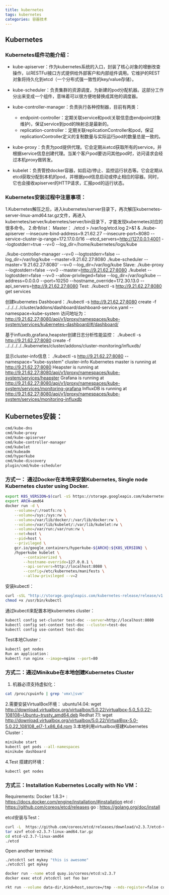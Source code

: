 ```yaml
---
title: kubernetes
tags: kubernetes
categories: 容器技术
---
```


## Kubernetes

### Kubernetes组件功能介绍：
* kube-apiserver：作为kubernetes系统的入口，封装了核心对象的增删改查操作，以RESTFul接口方式提供给外部客户和内部组件调用。它维护的REST对象将持久化到etcd（一个分布式强一致性的key/value存储）。
* kube-scheduler：负责集群的资源调度，为新建的pod分配机器。这部分工作分出来变成一个组件，意味着可以很方便地替换成其他的调度器。
* kube-controller-manager：负责执行各种控制器，目前有两类：

    * endpoint-controller：定期关联service和pod(关联信息由endpoint对象维护)，保证service到pod的映射总是最新的。
    * replication-controller：定期关联replicationController和pod，保证replicationController定义的复制数量与实际运行pod的数量总是一致的。
* kube-proxy：负责为pod提供代理。它会定期从etcd获取所有的service，并根据service信息创建代理。当某个客户pod要访问其他pod时，访问请求会经过本机proxy做转发。
* kubelet：负责管控docker容器，如启动/停止、监控运行状态等。它会定期从etcd获取分配到本机的pod，并根据pod信息启动或停止相应的容器。同时，它也会接收apiserver的HTTP请求，汇报pod的运行状态。


### Kubernetes安装过程中注意事项：
1.Kubernetes解压之后，进入kubernetes/server目录下，再次解压kubernetes-server-linux-amd64.tar.gz文件，再进入kubernetes/server/kubernetes/server/bin目录下，才能发现kubernetes对应的很多命令。
2.命令list：
Master：
./etcd > /var/log/etcd.log 2>&1 &
./kube-apiserver  --insecure-bind-address=9.21.62.27 --insecure-port=8080 --service-cluster-ip-range=172.17.0.0/16 --etcd_servers=http://127.0.0.1:4001 --logtostderr=true --v=0 --log_dir=/home/kubernetes/logs/kube

./kube-controller-manager --v=0 --logtostderr=false --log_dir=/var/log/kube  --master=9.21.62.27:8080
./kube-scheduler  --master='9.21.62.27:8080'   --v=0    --log_dir=/var/log/kube
Slave:
./kube-proxy  --logtostderr=false    --v=0     --master=http://9.21.62.27:8080
./kubelet  --logtostderr=false --v=0 --allow-privileged=false  --log_dir=/var/log/kube  --address=0.0.0.0  --port=10250 --hostname_override=172.30.13.0  --api_servers=http://9.21.62.27:8080
Test: ./kubectl -s http://9.21.62.27:8080 get services

创建kubernetes Dashboard：./kubectl -s http://9.21.62.27:8080 create -f ../../../../cluster/addons/dashboard/dashboard-service.yaml  --namespace=kube-system
访问地址为： http://9.21.62.27:8080/api/v1/proxy/namespaces/kube-system/services/kubernetes-dashboard/#/dashboard/

基于influxdb,grafana,heapster创建日志分析性能监控：  ./kubectl -s http://9.21.62.27:8080 create -f ../../../../../kubernetes/cluster/addons/cluster-monitoring/influxdb/

显示cluster-info信息：
./kubectl -s http://9.21.62.27:8080 --namespace="kube-system"   cluster-info
Kubernetes master is running at http://9.21.62.27:8080
Heapster is running at http://9.21.62.27:8080/api/v1/proxy/namespaces/kube-system/services/heapster
Grafana is running at http://9.21.62.27:8080/api/v1/proxy/namespaces/kube-system/services/monitoring-grafana
InfluxDB is running at http://9.21.62.27:8080/api/v1/proxy/namespaces/kube-system/services/monitoring-influxdb

## Kubernetes安装：

```bash
cmd/kube-dns
cmd/kube-proxy
cmd/kube-apiserver
cmd/kube-controller-manager
cmd/kubelet
cmd/kubeadm
cmd/hyperkube
cmd/kube-discovery
plugin/cmd/kube-scheduler
```

### 方式一：  通过Docker在本地来安装Kubernetes, Single node Kubernetes cluster using Docker.
```bash
export K8S_VERSION=$(curl -sS https://storage.googleapis.com/kubernetes-release/release/stable.txt)
export ARCH=amd64
docker run -d \
    --volume=/:/rootfs:ro \
    --volume=/sys:/sys:rw \
    --volume=/var/lib/docker/:/var/lib/docker:rw \
    --volume=/var/lib/kubelet/:/var/lib/kubelet:rw \
    --volume=/var/run:/var/run:rw \
    --net=host \
    --pid=host \
    --privileged \
    gcr.io/google_containers/hyperkube-${ARCH}:${K8S_VERSION} \
    /hyperkube kubelet \
        --containerized \
        --hostname-override=127.0.0.1 \
        --api-servers=http://localhost:8080 \
        --config=/etc/kubernetes/manifests \
        --allow-privileged --v=2
```
安装kubectl：
```bash
curl -sSL "http://storage.googleapis.com/kubernetes-release/release/v1.2.0/bin/linux/amd64/kubectl" > /usr/bin/kubectl
chmod +x /usr/bin/kubectl
```
通过kubectl来配置本地kubernetes cluster：
```bash
kubectl config set-cluster test-doc --server=http://localhost:8080
kubectl config set-context test-doc --cluster=test-doc
kubectl config use-context test-doc
```
Test本地Cluster：
```bash
kubectl get nodes
Run an application：
kubectl run nginx --image=nginx --port=80
```

### 方式二：通过Minikube在本地创建Kubernetes Cluster
1. 机器必须支持虚拟化：
```bash
cat /proc/cpuinfo | grep 'vmx\|svm'
```
2.需要安装VirtualBox环境：
ubuntu14.04:   wget http://download.virtualbox.org/virtualbox/5.0.22/virtualbox-5.0_5.0.22-108108~Ubuntu~trusty_amd64.deb
Redhat 7.1: wget http://download.virtualbox.org/virtualbox/5.0.22/VirtualBox-5.0-5.0.22_108108_el7-1.x86_64.rpm
3.本地利用virtualbox搭建Kubernetes Cluster：
```bash
minikube start
kubectl get pods --all-namespaces
minikube dashboard
```
4.Test 搭建的环境：
```bash
kubectl get nodes
```

### 方式三：Installation Kubernetes Locally with No VM：
Requirements:
Docker 1.8.3+ : https://docs.docker.com/engine/installation/#installation
etcd : https://github.com/coreos/etcd/releases
go : https://golang.org/doc/install

etcd安装与Test：
```bash
curl -L  https://github.com/coreos/etcd/releases/download/v2.3.7/etcd-v2.3.7-linux-amd64.tar.gz -o etcd-v2.3.7-linux-amd64.tar.gz
tar xzvf etcd-v2.3.7-linux-amd64.tar.gz
cd etcd-v2.3.7-linux-amd64
./etcd
```
Open another terminal:
```bash
./etcdctl set mykey "this is awesome"
./etcdctl get mykey

docker run --name etcd quay.io/coreos/etcd:v2.3.7
docker exec etcd /etcdctl set foo bar

rkt run --volume data-dir,kind=host,source=/tmp --mds-register=false coreos.com/etcd:v2.3.7
```
